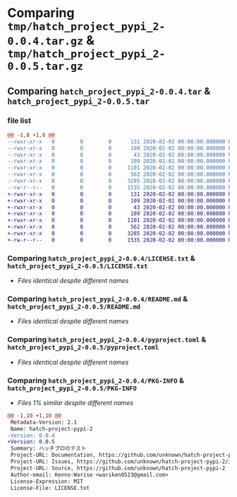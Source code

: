 # Comparing `tmp/hatch_project_pypi_2-0.0.4.tar.gz` & `tmp/hatch_project_pypi_2-0.0.5.tar.gz`

## Comparing `hatch_project_pypi_2-0.0.4.tar` & `hatch_project_pypi_2-0.0.5.tar`

### file list

```diff
@@ -1,8 +1,8 @@
--rwxr-xr-x   0        0        0      131 2020-02-02 00:00:00.000000 hatch_project_pypi_2-0.0.4/src/hatch_project_pypi_2/__about__.py
--rwxr-xr-x   0        0        0      109 2020-02-02 00:00:00.000000 hatch_project_pypi_2-0.0.4/src/hatch_project_pypi_2/__init__.py
--rwxr-xr-x   0        0        0       43 2020-02-02 00:00:00.000000 hatch_project_pypi_2-0.0.4/src/hatch_project_pypi_2/hello.py
--rwxr-xr-x   0        0        0      109 2020-02-02 00:00:00.000000 hatch_project_pypi_2-0.0.4/tests/__init__.py
--rwxr-xr-x   0        0        0     1101 2020-02-02 00:00:00.000000 hatch_project_pypi_2-0.0.4/LICENSE.txt
--rwxr-xr-x   0        0        0      562 2020-02-02 00:00:00.000000 hatch_project_pypi_2-0.0.4/README.md
--rwxr-xr-x   0        0        0     3285 2020-02-02 00:00:00.000000 hatch_project_pypi_2-0.0.4/pyproject.toml
--rw-r--r--   0        0        0     1535 2020-02-02 00:00:00.000000 hatch_project_pypi_2-0.0.4/PKG-INFO
+-rwxr-xr-x   0        0        0      131 2020-02-02 00:00:00.000000 hatch_project_pypi_2-0.0.5/src/hatch_project_pypi_2/__about__.py
+-rwxr-xr-x   0        0        0      109 2020-02-02 00:00:00.000000 hatch_project_pypi_2-0.0.5/src/hatch_project_pypi_2/__init__.py
+-rwxr-xr-x   0        0        0       43 2020-02-02 00:00:00.000000 hatch_project_pypi_2-0.0.5/src/hatch_project_pypi_2/hello.py
+-rwxr-xr-x   0        0        0      109 2020-02-02 00:00:00.000000 hatch_project_pypi_2-0.0.5/tests/__init__.py
+-rwxr-xr-x   0        0        0     1101 2020-02-02 00:00:00.000000 hatch_project_pypi_2-0.0.5/LICENSE.txt
+-rwxr-xr-x   0        0        0      562 2020-02-02 00:00:00.000000 hatch_project_pypi_2-0.0.5/README.md
+-rwxr-xr-x   0        0        0     3285 2020-02-02 00:00:00.000000 hatch_project_pypi_2-0.0.5/pyproject.toml
+-rw-r--r--   0        0        0     1535 2020-02-02 00:00:00.000000 hatch_project_pypi_2-0.0.5/PKG-INFO
```

### Comparing `hatch_project_pypi_2-0.0.4/LICENSE.txt` & `hatch_project_pypi_2-0.0.5/LICENSE.txt`

 * *Files identical despite different names*

### Comparing `hatch_project_pypi_2-0.0.4/README.md` & `hatch_project_pypi_2-0.0.5/README.md`

 * *Files identical despite different names*

### Comparing `hatch_project_pypi_2-0.0.4/pyproject.toml` & `hatch_project_pypi_2-0.0.5/pyproject.toml`

 * *Files identical despite different names*

### Comparing `hatch_project_pypi_2-0.0.4/PKG-INFO` & `hatch_project_pypi_2-0.0.5/PKG-INFO`

 * *Files 1% similar despite different names*

```diff
@@ -1,10 +1,10 @@
 Metadata-Version: 2.1
 Name: hatch-project-pypi-2
-Version: 0.0.4
+Version: 0.0.5
 Summary: ハッチプロのテスト
 Project-URL: Documentation, https://github.com/unknown/hatch-project-pypi-2#readme
 Project-URL: Issues, https://github.com/unknown/hatch-project-pypi-2/issues
 Project-URL: Source, https://github.com/unknown/hatch-project-pypi-2
 Author-email: Kenno-Warise <wariken0523@gmail.com>
 License-Expression: MIT
 License-File: LICENSE.txt
```

